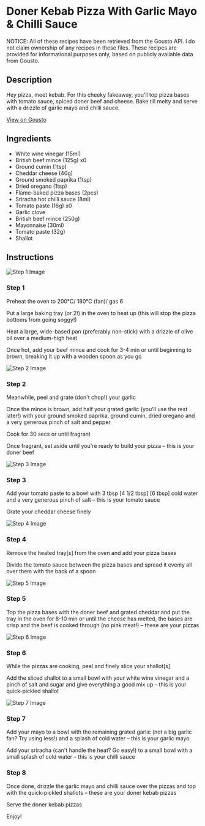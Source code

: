 # Doner Kebab Pizza With Garlic Mayo & Chilli Sauce

NOTICE: All of these recipes have been retrieved from the Gousto API. I do not claim ownership of any recipes in these files. These recipes are provided for informational purposes only, based on publicly available data from Gousto.

## Description

Hey pizza, meet kebab. For this cheeky fakeaway, you’ll top pizza bases with tomato sauce, spiced doner beef and cheese. Bake till melty and serve with a drizzle of garlic mayo and chilli sauce. 

[View on Gousto](https://www.gousto.co.uk/recipes/cookbook/doner-kebab-pizza-with-garlic-mayo-chilli-sauce)

## Ingredients

- White wine vinegar (15ml)
- British beef mince (125g) x0
- Ground cumin (1tsp)
- Cheddar cheese (40g)
- Ground smoked paprika (1tsp)
- Dried oregano (1tsp)
- Flame-baked pizza bases (2pcs)
- Sriracha hot chilli sauce (8ml)
- Tomato paste (16g) x0
- Garlic clove
- British beef mince (250g)
- Mayonnaise (30ml)
- Tomato paste (32g)
- Shallot

## Instructions

![Step 1 Image](https://production-media.gousto.co.uk/cms/recipe-step-image/Step-1-1681804053257-x200.jpg)

### Step 1

Preheat the oven to 200°C/ 180°C (fan)/ gas 6

Put a large baking tray (or 2!) in the oven to heat up (this will stop the pizza bottoms from going soggy!)

Heat a large, wide-based pan (preferably non-stick) with a drizzle of olive oil over a medium-high heat

Once hot, add your beef mince and cook for 3-4 min or until beginning to brown, breaking it up with a wooden spoon as you go

![Step 2 Image](https://production-media.gousto.co.uk/cms/recipe-step-image/Step-2-1681804056146-x200.jpg)

### Step 2

Meanwhile, peel and grate (don't chop!) your garlic

Once the mince is brown, add half your grated garlic (you'll use the rest later!) with your ground smoked paprika, ground cumin, dried oregano and a very generous pinch of salt and pepper

Cook for 30 secs or until fragrant

Once fragrant, set aside until you're ready to build your pizza – this is your doner beef

![Step 3 Image](https://production-media.gousto.co.uk/cms/recipe-step-image/Step-3-1681804059280-x200.jpg)

### Step 3

Add your tomato paste to a bowl with 3 tbsp <span class="text-purple">[4 1/2 tbsp]</span><span class="text-danger"> [6 tbsp] </span>cold water and a very generous pinch of salt – this is your tomato sauce

Grate your cheddar cheese finely

![Step 4 Image](https://production-media.gousto.co.uk/cms/recipe-step-image/Step-4-1681804062297-x200.jpg)

### Step 4

Remove the heated tray[s]<span class="text-danger"> </span>from the oven and add your pizza bases

Divide the tomato sauce between the pizza bases and spread it evenly all over them with the back of a spoon

![Step 5 Image](https://production-media.gousto.co.uk/cms/recipe-step-image/Step-5-1681804070949-x200.jpg)

### Step 5

Top the pizza bases with the doner beef and grated cheddar and put the tray in the oven for 8-10 min or until the cheese has melted, the bases are crisp and the beef is cooked through (no pink meat!) – these are your pizzas

![Step 6 Image](https://production-media.gousto.co.uk/cms/recipe-step-image/Step-6-1681804073423-x200.jpg)

### Step 6

While the pizzas are cooking, peel and finely slice your shallot[s]

Add the sliced shallot to a small bowl with your white wine vinegar and a pinch of salt and sugar and give everything a good mix up – this is your quick-pickled shallot

![Step 7 Image](https://production-media.gousto.co.uk/cms/recipe-step-image/Step-7-1681804647538-x200.jpg)

### Step 7

Add your mayo to a bowl with the remaining grated garlic (not a big garlic fan? Try using less!) and a splash of cold water – this is your garlic mayo

Add your sriracha (can't handle the heat? Go easy!) to a small bowl with a small splash of cold water – this is your chilli sauce

### Step 8

Once done, drizzle the garlic mayo and chilli sauce over the pizzas and top with the quick-pickled shallots – these are your doner kebab pizzas

Serve the doner kebab pizzas

Enjoy!

